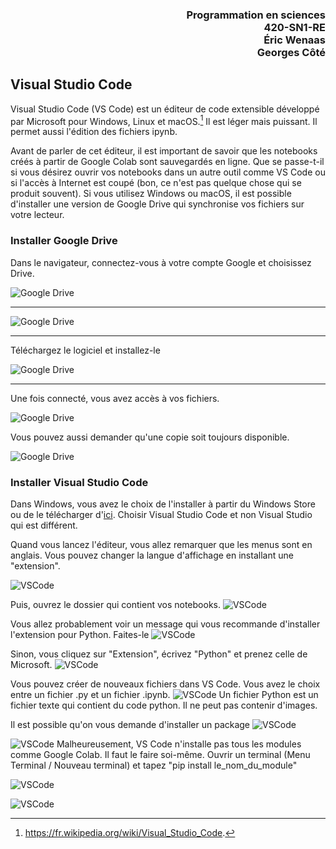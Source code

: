 <h3 style='text-align: right;'>Programmation en sciences
<br>420-SN1-RE
<br>Éric Wenaas
<br>Georges Côté
</h3>

## Visual Studio Code

Visual Studio Code (VS Code) est un éditeur de code extensible développé par Microsoft pour Windows, Linux et macOS.[^1]
Il est léger mais puissant. Il permet aussi l'édition des fichiers ipynb. 

[^1]: https://fr.wikipedia.org/wiki/Visual_Studio_Code.

Avant de parler de cet éditeur, il est important de savoir que les notebooks créés à partir de Google Colab sont sauvegardés en ligne. Que se passe-t-il si vous désirez ouvrir vos notebooks dans un autre outil comme VS Code ou si l'accès à Internet est coupé (bon, ce n'est pas quelque chose qui se produit souvent). Si vous utilisez Windows ou macOS, il est possible d'installer une version de Google Drive qui synchronise vos fichiers sur votre lecteur. 

### Installer Google Drive

Dans le navigateur, connectez-vous à votre compte Google et choisissez Drive.

![Google Drive](./Images_VS_Code/VS_Code_01_Google_Drive.png)
<hr/>

![Google Drive](./Images_VS_Code/VS_Code_02_Google_Drive.png)
<hr/>

Téléchargez le logiciel et installez-le

![Google Drive](./Images_VS_Code/VS_Code_03_Google_Drive.png)
<hr/>
Une fois connecté, vous avez accès à vos fichiers.

![Google Drive](./Images_VS_Code/VS_Code_04_Google_Drive.png)

Vous pouvez aussi demander qu'une copie soit toujours disponible.

![Google Drive](./Images_VS_Code/VS_Code_05_Google_Drive.png)

### Installer Visual Studio Code

Dans Windows, vous avez le choix de l'installer à partir du Windows Store ou de le télécharger d'[ici](https://visualstudio.microsoft.com/fr/). Choisir Visual Studio Code et non Visual Studio qui est différent.

Quand vous lancez l'éditeur, vous allez remarquer que les menus sont en anglais. Vous pouvez changer la langue d'affichage en installant une "extension".

![VSCode](./Images_VS_Code/VS_Code_06_VSCode.png)

Puis, ouvrez le dossier qui contient vos notebooks.
![VSCode](./Images_VS_Code/VS_Code_07_VSCode.png)

Vous allez probablement voir un message qui vous recommande d'installer l'extension pour Python. Faites-le
![VSCode](./Images_VS_Code/VS_Code_08_Installation_Python.png)

Sinon, vous cliquez sur "Extension", écrivez "Python" et prenez celle de Microsoft.
![VSCode](./Images_VS_Code/VS_Code_09_Installation_Python.png)

Vous pouvez créer de nouveaux fichiers dans VS Code. Vous avez le choix entre un fichier .py et un fichier .ipynb.
![VSCode](./Images_VS_Code/VS_Code_10_Nouveau_Fichier.png)
Un fichier Python est un fichier texte qui contient du code python. Il ne peut pas contenir d'images.

Il est possible qu'on vous demande d'installer un package
![VSCode](./Images_VS_Code/VS_Code_10_package.png)

![VSCode](./Images_VS_Code/VS_Code_12_numpy.png)
Malheureusement, VS Code n'installe pas tous les modules comme Google Colab. Il faut le faire soi-même. Ouvrir un terminal (Menu Terminal / Nouveau terminal) et tapez "pip install le_nom_du_module"

![VSCode](./Images_VS_Code/VS_Code_13_numpy.png)

![VSCode](./Images_VS_Code/VS_Code_14_numpy.png)





